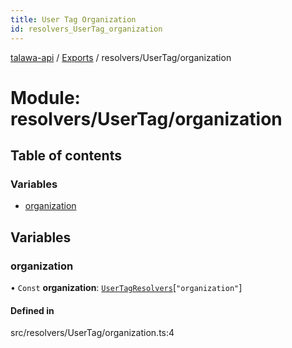 ```yaml
---
title: User Tag Organization
id: resolvers_UserTag_organization
---
```

[talawa-api](../README.md) / [Exports](../modules.md) / resolvers/UserTag/organization

# Module: resolvers/UserTag/organization

## Table of contents

### Variables

- [organization](resolvers_UserTag_organization.md#organization)

## Variables

### organization

• `Const` **organization**: [`UserTagResolvers`](types_generatedGraphQLTypes.md#usertagresolvers)[``"organization"``]

#### Defined in

src/resolvers/UserTag/organization.ts:4
